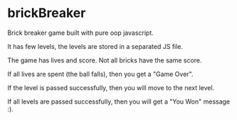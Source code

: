 # brickBreaker

Brick breaker game built with pure oop javascript.

It has few levels, the levels are stored in a separated JS file.

The game has lives and score. Not all bricks have the same score.

If all lives are spent (the ball falls), then you get a "Game Over".

If the level is passed successfully, then you will move to the next level.

If all levels are passed successfully, then you will get a "You Won" message :).

